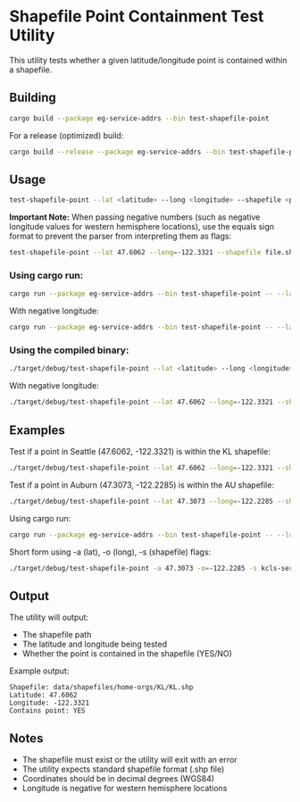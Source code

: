 # Shapefile Point Containment Test Utility

This utility tests whether a given latitude/longitude point is contained within a shapefile.

## Building

```bash
cargo build --package eg-service-addrs --bin test-shapefile-point
```

For a release (optimized) build:
```bash
cargo build --release --package eg-service-addrs --bin test-shapefile-point
```

## Usage

```bash
test-shapefile-point --lat <latitude> --long <longitude> --shapefile <path/to/shapefile.shp>
```

**Important Note:** When passing negative numbers (such as negative longitude values for western hemisphere locations), use the equals sign format to prevent the parser from interpreting them as flags:

```bash
test-shapefile-point --lat 47.6062 --long=-122.3321 --shapefile file.shp
```

### Using cargo run:
```bash
cargo run --package eg-service-addrs --bin test-shapefile-point -- --lat <latitude> --long <longitude> --shapefile <path/to/shapefile.shp>
```

With negative longitude:
```bash
cargo run --package eg-service-addrs --bin test-shapefile-point -- --lat 47.6062 --long=-122.3321 --shapefile file.shp
```

### Using the compiled binary:
```bash
./target/debug/test-shapefile-point --lat <latitude> --long <longitude> --shapefile <path/to/shapefile.shp>
```

With negative longitude:
```bash
./target/debug/test-shapefile-point --lat 47.6062 --long=-122.3321 --shapefile file.shp
```

## Examples

Test if a point in Seattle (47.6062, -122.3321) is within the KL shapefile:
```bash
./target/debug/test-shapefile-point --lat 47.6062 --long=-122.3321 --shapefile kcls-services/addrs/data/shapefiles/home-orgs/KL/KL.shp
```

Test if a point in Auburn (47.3073, -122.2285) is within the AU shapefile:
```bash
./target/debug/test-shapefile-point --lat 47.3073 --long=-122.2285 --shapefile kcls-services/addrs/data/shapefiles/home-orgs/AU/AU.shp
```

Using cargo run:
```bash
cargo run --package eg-service-addrs --bin test-shapefile-point -- --lat 47.3073 --long=-122.2285 --shapefile kcls-services/addrs/data/shapefiles/home-orgs/AU/AU.shp
```

Short form using -a (lat), -o (long), -s (shapefile) flags:
```bash
./target/debug/test-shapefile-point -a 47.3073 -o=-122.2285 -s kcls-services/addrs/data/shapefiles/home-orgs/AU/AU.shp
```

## Output

The utility will output:
- The shapefile path
- The latitude and longitude being tested
- Whether the point is contained in the shapefile (YES/NO)

Example output:
```
Shapefile: data/shapefiles/home-orgs/KL/KL.shp
Latitude: 47.6062
Longitude: -122.3321
Contains point: YES
```

## Notes

- The shapefile must exist or the utility will exit with an error
- The utility expects standard shapefile format (.shp file)
- Coordinates should be in decimal degrees (WGS84)
- Longitude is negative for western hemisphere locations